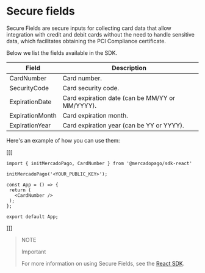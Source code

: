 # Secure fields

Secure Fields are secure inputs for collecting card data that allow integration with credit and debit cards without the need to handle sensitive data, which facilitates obtaining the PCI Compliance certificate.

Below we list the fields available in the SDK.

| Field | Description |
|---|---|
| CardNumber | Card number. |
| SecurityCode | Card security code. |
| ExpirationDate | Card expiration date (can be MM/YY or MM/YYYY). |
| ExpirationMonth | Card expiration month. |
| ExpirationYear | Card expiration year (can be YY or YYYY). |

Here's an example of how you can use them:


[[[
```react-jsx
import { initMercadoPago, CardNumber } from '@mercadopago/sdk-react'

initMercadoPago('<YOUR_PUBLIC_KEY>');

const App = () => {
 return (
   <CardNumber />
 );
};

export default App;

```
]]]

> NOTE
>
> Important
>
> For more information on using Secure Fields, see the [React SDK](https://github.com/mercadopago/sdk-react).
